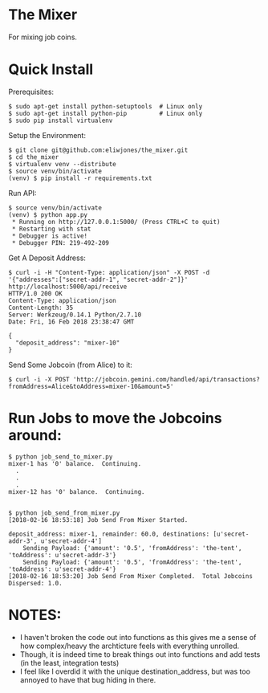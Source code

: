 The Mixer
=========
For mixing job coins.

Quick Install
=============
Prerequisites:
```
$ sudo apt-get install python-setuptools  # Linux only
$ sudo apt-get install python-pip         # Linux only
$ sudo pip install virtualenv
```

Setup the Environment:
```
$ git clone git@github.com:eliwjones/the_mixer.git
$ cd the_mixer
$ virtualenv venv --distribute
$ source venv/bin/activate
(venv) $ pip install -r requirements.txt
```

Run API:
```
$ source venv/bin/activate
(venv) $ python app.py
 * Running on http://127.0.0.1:5000/ (Press CTRL+C to quit)
 * Restarting with stat
 * Debugger is active!
 * Debugger PIN: 219-492-209
```

Get A Deposit Address:
```
$ curl -i -H "Content-Type: application/json" -X POST -d '{"addresses":["secret-addr-1", "secret-addr-2"]}' http://localhost:5000/api/receive
HTTP/1.0 200 OK
Content-Type: application/json
Content-Length: 35
Server: Werkzeug/0.14.1 Python/2.7.10
Date: Fri, 16 Feb 2018 23:38:47 GMT

{
  "deposit_address": "mixer-10"
}
```

Send Some Jobcoin (from Alice) to it:
```
$ curl -i -X POST 'http://jobcoin.gemini.com/handled/api/transactions?fromAddress=Alice&toAddress=mixer-10&amount=5'
```

Run Jobs to move the Jobcoins around:
=====================================
```
$ python job_send_to_mixer.py 
mixer-1 has '0' balance.  Continuing.
  .
  .
  .
mixer-12 has '0' balance.  Continuing.


$ python job_send_from_mixer.py 
[2018-02-16 18:53:18] Job Send From Mixer Started.

deposit_address: mixer-1, remainder: 60.0, destinations: [u'secret-addr-3', u'secret-addr-4']
	Sending Payload: {'amount': '0.5', 'fromAddress': 'the-tent', 'toAddress': u'secret-addr-3'}
	Sending Payload: {'amount': '0.5', 'fromAddress': 'the-tent', 'toAddress': u'secret-addr-4'}
[2018-02-16 18:53:20] Job Send From Mixer Completed.  Total Jobcoins Dispersed: 1.0.
```

NOTES:
======
* I haven't broken the code out into functions as this gives me a sense of how complex/heavy the archticture feels with everything unrolled.
* Though, it is indeed time to break things out into functions and add tests (in the least, integration tests)
* I feel like I overdid it with the unique destination_address, but was too annoyed to have that bug hiding in there.